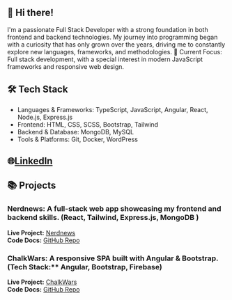 ## 👋 Hi there!

I'm a passionate Full Stack Developer with a strong foundation in both frontend and backend technologies. 
My journey into programming began with a curiosity that has only grown over the years, driving me to constantly explore new languages, frameworks, and methodologies.
🔭 Current Focus: Full stack development, with a special interest in modern JavaScript frameworks and responsive web design.

## 🛠️ Tech Stack
- Languages & Frameworks: TypeScript, JavaScript, Angular, React, Node.js, Express.js
- Frontend: HTML, CSS, SCSS, Bootstrap, Tailwind
- Backend & Database: MongoDB, MySQL
- Tools & Platforms: Git, Docker, WordPress

🌐[LinkedIn](https://www.linkedin.com/in/sagi-daniel/)
---
## 📚 Projects

### Nerdnews: A full-stack web app showcasing my frontend and backend skills.  (React, Tailwind, Express.js, MongoDB )
**Live Project:** [Nerdnews](https://nerdnews.hu/home)  
**Code Docs:** [GitHub Repo](https://github.com/sagi-daniel/nerdnews-fsApi/blob/main/README.md)

### ChalkWars: A responsive SPA built with Angular & Bootstrap.  (Tech Stack:** Angular, Bootstrap, Firebase)
**Live Project:** [ChalkWars](https://echo-angular-project.web.app/login)  
**Code Docs:** [GitHub Repo](https://github.com/sagi-daniel/ChalkWars-firebase-angular/blob/master/README.md)

